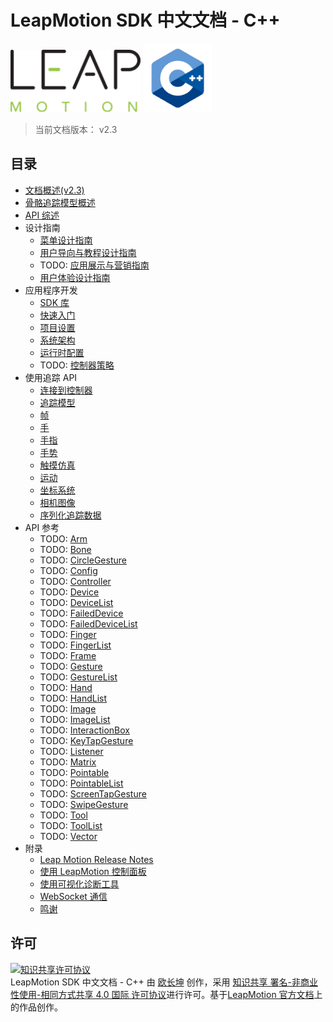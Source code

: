 # LeapMotion SDK 中文文档 - C++

<div style="text-align: left;">
    <img src="../images/logo.png" style="height: 100px;">
    <img src="../images/cpp-icon.png" style="height: 110px;">
</div>

> 当前文档版本： v2.3

## 目录

* [文档概述(v2.3)](./index.md)
* [骨骼追踪模型概述](./devguide/Intro_Skeleton_API.md)
* [API 综述](./devguide/Leap_Overview.md)
* 设计指南
  - [菜单设计指南](./practices/Leap_Menu_Design_Guidelines.md)
  - [用户导向与教程设计指南](./practices/Leap_Orientation_and_Tutorial_Guidelines.md)
  - TODO: [应用展示与营销指南](./practices/App_Assets_and_Marketing_Guidelines.md)
  - [用户体验设计指南](./practices/Leap_UX_Guidelines.md)
* 应用程序开发
  - [SDK 库](./devguide/Leap_SDK_Overview.md)
  - [快速入门](./devguide/Sample_Tutorial.md)
  - [项目设置](./devguide/Project_Setup.md)
  - [系统架构](./devguide/Leap_Architecture.md)
  - [运行时配置](./devguide/Leap_Configuration.md)
  - TODO: [控制器策略](./devguide/Leap_Policies.md)
* 使用追踪 API
  - [连接到控制器](./devguide/Leap_Controllers.md)
  - [追踪模型](./devguide/Leap_Tracking.md)
  - [帧](./devguide/Leap_Frames.md)
  - [手](./devguide/Leap_Hand.md)
  - [手指](./devguide/Leap_Pointables.md)
  - [手势](./devguide/Leap_Gestures.md)
  - [触摸仿真](./devguide/Leap_Touch_Emulation.md)
  - [运动](./devguide/Leap_Motions.md)
  - [坐标系统](./devguide/Leap_Coordinate_Mapping.md)
  - [相机图像](./devguide/Leap_Images.md)
  - [序列化追踪数据](./devguide/Leap_Serialization.md)
* API 参考
  - TODO: [Arm](./api/Leap.Arm.md)
  - TODO: [Bone](./api/Leap.Bone.md)
  - TODO: [CircleGesture](./api/Leap.CircleGesture.md)
  - TODO: [Config](./api/Leap.Config.md)
  - TODO: [Controller](./api/Leap.Controller.md)
  - TODO: [Device](./api/Leap.Device.md)
  - TODO: [DeviceList](./api/Leap.DeviceList.md)
  - TODO: [FailedDevice](./api/Leap.FailedDevice.md)
  - TODO: [FailedDeviceList](./api/Leap.FailedDeviceList.md)
  - TODO: [Finger](./api/Leap.Finger.md)
  - TODO: [FingerList](./api/Leap.FingerList.md)
  - TODO: [Frame](./api/Leap.Frame.md)
  - TODO: [Gesture](./api/Leap.Gesture.md)
  - TODO: [GestureList](./api/Leap.GestureList.md)
  - TODO: [Hand](./api/Leap.Hand.md)
  - TODO: [HandList](./api/Leap.HandList.md)
  - TODO: [Image](./api/Leap.Image.md)
  - TODO: [ImageList](./api/Leap.ImageList.md)
  - TODO: [InteractionBox](./api/Leap.InteractionBox.md)
  - TODO: [KeyTapGesture](./api/Leap.KeyTapGesture.md)
  - TODO: [Listener](./api/Leap.Listener.md)
  - TODO: [Matrix](./api/Leap.Matrix.md)
  - TODO: [Pointable](./api/Leap.Pointable.md)
  - TODO: [PointableList](./api/Leap.PointableList.md)
  - TODO: [ScreenTapGesture](./api/Leap.ScreenTapGesture.md)
  - TODO: [SwipeGesture](./api/Leap.SwipeGesture.md)
  - TODO: [Tool](./api/Leap.Tool.md)
  - TODO: [ToolList](./api/Leap.ToolList.md)
  - TODO: [Vector](./api/Leap.Vector.md)
* 附录
  - [Leap Motion Release Notes](https://developer.leapmotion.com/documentation/python/supplements/SDK_Release_Notes.html) 
  - [使用 LeapMotion 控制面板](./supplements/Leap_Application.md)
  - [使用可视化诊断工具](./supplements/Leap_Visualizer.md)
  - [WebSocket 通信](./supplements/Leap_JSON.md)
  - [鸣谢](./supplements/Leap_Acknowledgements.md)

## 许可
<a rel="license" href="http://creativecommons.org/licenses/by-nc-sa/4.0/"><img alt="知识共享许可协议" style="border-width:0" src="https://i.creativecommons.org/l/by-nc-sa/4.0/88x31.png" /></a><br /><span xmlns:dct="http://purl.org/dc/terms/" href="http://purl.org/dc/dcmitype/Text" property="dct:title" rel="dct:type">LeapMotion SDK 中文文档 - C++</span> 由 <a xmlns:cc="http://creativecommons.org/ns#" href="http://www.changkun.us/pylm-cn/" property="cc:attributionName" rel="cc:attributionURL">欧长坤</a> 创作，采用 <a rel="license" href="http://creativecommons.org/licenses/by-nc-sa/4.0/">知识共享 署名-非商业性使用-相同方式共享 4.0 国际 许可协议</a>进行许可。基于<a xmlns:dct="http://purl.org/dc/terms/" href="https://developer.leapmotion.com/documentation/index.html" rel="dct:source">LeapMotion 官方文档</a>上的作品创作。